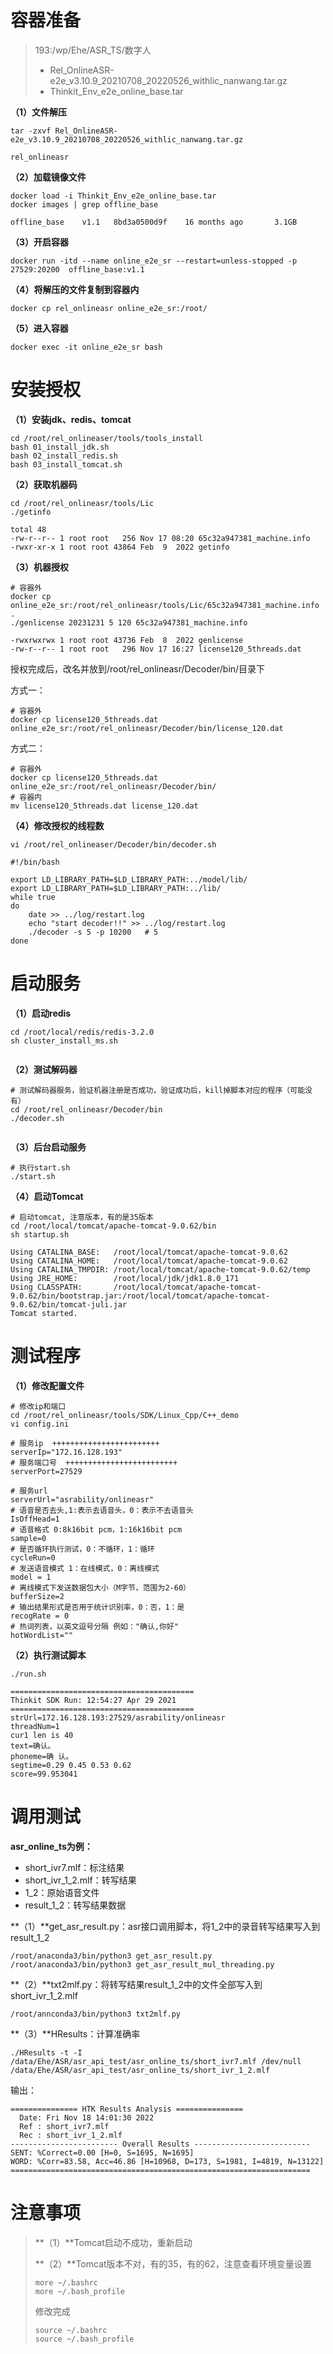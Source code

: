 # 容器准备

> 193:/wp/Ehe/ASR_TS/数字人
>
> - Rel_OnlineASR-e2e_v3.10.9_20210708_20220526_withlic_nanwang.tar.gz
> - Thinkit_Env_e2e_online_base.tar

**（1）文件解压**

```shell
tar -zxvf Rel_OnlineASR-e2e_v3.10.9_20210708_20220526_withlic_nanwang.tar.gz 
```

```
rel_onlineasr
```

**（2）加载镜像文件**

```shell
docker load -i Thinkit_Env_e2e_online_base.tar
docker images | grep offline_base
```

```
offline_base    v1.1   8bd3a0500d9f    16 months ago       3.1GB
```

**（3）开启容器**

```shell
docker run -itd --name online_e2e_sr --restart=unless-stopped -p 27529:20200  offline_base:v1.1
```

**（4）将解压的文件复制到容器内**

```shell
docker cp rel_onlineasr online_e2e_sr:/root/
```

**（5）进入容器**

```shell
docker exec -it online_e2e_sr bash
```



# 安装授权

**（1）安装jdk、redis、tomcat**

```shell
cd /root/rel_onlineaser/tools/tools_install
bash 01_install_jdk.sh
bash 02_install_redis.sh
bash 03_install_tomcat.sh
```

**（2）获取机器码**

```shell
cd /root/rel_onlineasr/tools/Lic
./getinfo
```

```
total 48
-rw-r--r-- 1 root root   256 Nov 17 08:20 65c32a947381_machine.info
-rwxr-xr-x 1 root root 43864 Feb  9  2022 getinfo
```

**（3）机器授权**

```shell
# 容器外
docker cp online_e2e_sr:/root/rel_onlineasr/tools/Lic/65c32a947381_machine.info .
./genlicense 20231231 5 120 65c32a947381_machine.info 
```

```
-rwxrwxrwx 1 root root 43736 Feb  8  2022 genlicense
-rw-r--r-- 1 root root   296 Nov 17 16:27 license120_5threads.dat
```

授权完成后，改名并放到/root/rel_onlineasr/Decoder/bin/目录下

方式一：

```shell
# 容器外
docker cp license120_5threads.dat online_e2e_sr:/root/rel_onlineasr/Decoder/bin/license_120.dat
```

方式二：

```shell
# 容器外
docker cp license120_5threads.dat online_e2e_sr:/root/rel_onlineasr/Decoder/bin/
# 容器内
mv license120_5threads.dat license_120.dat
```

**（4）修改授权的线程数**

```shell
vi /root/rel_onlineaser/Decoder/bin/decoder.sh
```

```shell
#!/bin/bash

export LD_LIBRARY_PATH=$LD_LIBRARY_PATH:../model/lib/
export LD_LIBRARY_PATH=$LD_LIBRARY_PATH:../lib/
while true
do
    date >> ../log/restart.log
    echo "start decoder!!" >> ../log/restart.log
    ./decoder -s 5 -p 10200   # 5
done
```



# 启动服务

**（1）启动redis**

```shell
cd /root/local/redis/redis-3.2.0
sh cluster_install_ms.sh
```

```

```

**（2）测试解码器**

```shell
# 测试解码器服务，验证机器注册是否成功，验证成功后，kill掉脚本对应的程序（可能没有）
cd /root/rel_onlineasr/Decoder/bin
./decoder.sh
```

```

```

**（3）后台启动服务**

```shell
# 执行start.sh
./start.sh
```

**（4）启动Tomcat**

```shell
# 启动tomcat, 注意版本，有的是35版本
cd /root/local/tomcat/apache-tomcat-9.0.62/bin
sh startup.sh
```

```
Using CATALINA_BASE:   /root/local/tomcat/apache-tomcat-9.0.62
Using CATALINA_HOME:   /root/local/tomcat/apache-tomcat-9.0.62
Using CATALINA_TMPDIR: /root/local/tomcat/apache-tomcat-9.0.62/temp
Using JRE_HOME:        /root/local/jdk/jdk1.8.0_171
Using CLASSPATH:       /root/local/tomcat/apache-tomcat-9.0.62/bin/bootstrap.jar:/root/local/tomcat/apache-tomcat-9.0.62/bin/tomcat-juli.jar
Tomcat started.
```



# 测试程序

**（1）修改配置文件**

```shell
# 修改ip和端口
cd /root/rel_onlineasr/tools/SDK/Linux_Cpp/C++_demo
vi config.ini
```

```shell
# 服务ip  ++++++++++++++++++++++++
serverIp="172.16.128.193"
# 服务端口号  +++++++++++++++++++++++++
serverPort=27529

# 服务url
serverUrl="asrability/onlineasr"
# 语音是否去头,1:表示去语音头，0：表示不去语音头
IsOffHead=1
# 语音格式 0:8k16bit pcm，1:16k16bit pcm
sample=0
# 是否循环执行测试，0：不循环，1：循环
cycleRun=0
# 发送语音模式 1：在线模式，0：离线模式
model = 1
# 离线模式下发送数据包大小（M字节，范围为2-60）
bufferSize=2
# 输出结果形式是否用于统计识别率，0：否，1：是
recogRate = 0
# 热词列表，以英文逗号分隔 例如："确认,你好"
hotWordList=""
```

**（2）执行测试脚本**

```shell
./run.sh 
```

```
=========================================
Thinkit SDK Run: 12:54:27 Apr 29 2021
=========================================
strUrl=172.16.128.193:27529/asrability/onlineasr
threadNum=1
cur1 len is 40
text=确认。
phoneme=确 认。
segtime=0.29 0.45 0.53 0.62
score=99.953041
```



# 调用测试

**asr_online_ts为例：**

- short_ivr7.mlf：标注结果
- short_ivr_1_2.mlf：转写结果
- 1_2：原始语音文件
- result_1_2：转写结果数据



**（1）**get_asr_result.py：asr接口调用脚本，将1_2中的录音转写结果写入到result_1_2

```
/root/anaconda3/bin/python3 get_asr_result.py 
/root/anaconda3/bin/python3 get_asr_result_mul_threading.py
```

**（2）**txt2mlf.py：将转写结果result_1_2中的文件全部写入到short_ivr_1_2.mlf

```
/root/annconda3/bin/python3 txt2mlf.py
```

**（3）**HResults：计算准确率

```shell
./HResults -t -I /data/Ehe/ASR/asr_api_test/asr_online_ts/short_ivr7.mlf /dev/null /data/Ehe/ASR/asr_api_test/asr_online_ts/short_ivr_1_2.mlf
```

输出：

```
=============== HTK Results Analysis ===============
  Date: Fri Nov 18 14:01:30 2022
  Ref : short_ivr7.mlf
  Rec : short_ivr_1_2.mlf
------------------------ Overall Results --------------------------
SENT: %Correct=0.00 [H=0, S=1695, N=1695]
WORD: %Corr=83.58, Acc=46.86 [H=10968, D=173, S=1981, I=4819, N=13122]
===================================================================
```





# 注意事项

> **（1）**Tomcat启动不成功，重新启动
>
> **（2）**Tomcat版本不对，有的35，有的62，注意查看环境变量设置
>
> ```shell
> more ~/.bashrc
> more ~/.bash_profile
> ```
>
> 修改完成
>
> ```shell
> source ~/.bashrc 
> source ~/.bash_profile
> ```
